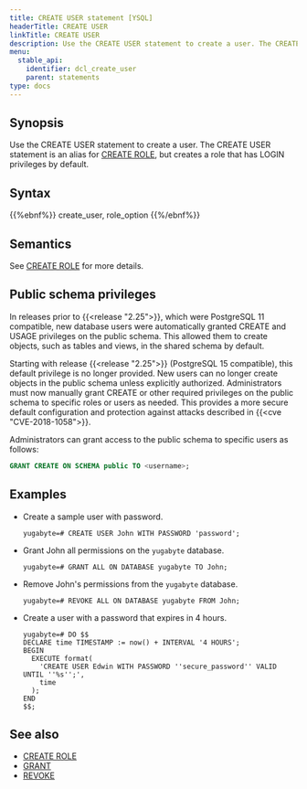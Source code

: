 ```yaml
---
title: CREATE USER statement [YSQL]
headerTitle: CREATE USER
linkTitle: CREATE USER
description: Use the CREATE USER statement to create a user. The CREATE USER statement is an alias for CREATE ROLE, but creates a role that has LOGIN privileges by default.
menu:
  stable_api:
    identifier: dcl_create_user
    parent: statements
type: docs
---
```


## Synopsis

Use the CREATE USER statement to create a user. The CREATE USER statement is an alias for [CREATE ROLE](../dcl_create_role), but creates a role that has LOGIN privileges by default.

## Syntax

{{%ebnf%}}
  create_user,
  role_option
{{%/ebnf%}}

## Semantics

See [CREATE ROLE](../dcl_create_role) for more details.

## Public schema privileges

In releases prior to {{<release "2.25">}}, which were PostgreSQL 11 compatible, new database users were automatically granted CREATE and USAGE privileges on the public schema. This allowed them to create objects, such as tables and views, in the shared schema by default.

Starting with release {{<release "2.25">}} (PostgreSQL 15 compatible), this default privilege is no longer provided. New users can no longer create objects in the public schema unless explicitly authorized. Administrators must now manually grant CREATE or other required privileges on the public schema to specific roles or users as needed. This provides a more secure default configuration and protection against attacks described in {{<cve "CVE-2018-1058">}}.

Administrators can grant access to the public schema to specific users as follows:

```sql
GRANT CREATE ON SCHEMA public TO <username>;
```

## Examples

- Create a sample user with password.

  ```plpgsql
  yugabyte=# CREATE USER John WITH PASSWORD 'password';
  ```

- Grant John all permissions on the `yugabyte` database.

  ```plpgsql
  yugabyte=# GRANT ALL ON DATABASE yugabyte TO John;
  ```

- Remove John's permissions from the `yugabyte` database.

  ```plpgsql
  yugabyte=# REVOKE ALL ON DATABASE yugabyte FROM John;
  ```

- Create a user with a password that expires in 4 hours.

  ```plpgsql
  yugabyte=# DO $$
  DECLARE time TIMESTAMP := now() + INTERVAL '4 HOURS';
  BEGIN
    EXECUTE format(
      'CREATE USER Edwin WITH PASSWORD ''secure_password'' VALID UNTIL ''%s'';',
      time
    );
  END
  $$;
  ```

## See also

- [CREATE ROLE](../dcl_create_role)
- [GRANT](../dcl_grant)
- [REVOKE](../dcl_revoke)
